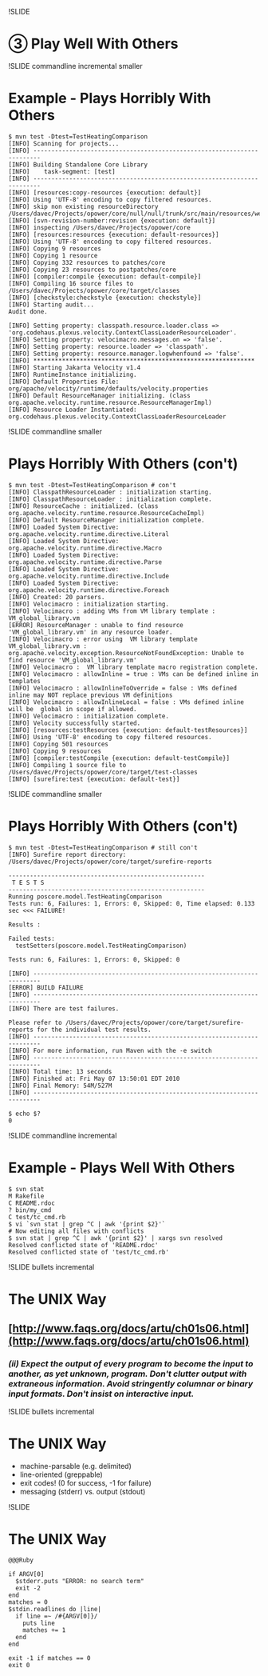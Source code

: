 !SLIDE 
# ➂ Play Well With Others #

!SLIDE commandline incremental smaller
# Example - Plays Horribly With Others #

    $ mvn test -Dtest=TestHeatingComparison
    [INFO] Scanning for projects...
    [INFO] ------------------------------------------------------------------------
    [INFO] Building Standalone Core Library
    [INFO]    task-segment: [test]
    [INFO] ------------------------------------------------------------------------
    [INFO] [resources:copy-resources {execution: default}]
    [INFO] Using 'UTF-8' encoding to copy filtered resources.
    [INFO] skip non existing resourceDirectory /Users/davec/Projects/opower/core/null/null/trunk/src/main/resources/webclientconfig/clients/null/assets
    [INFO] [svn-revision-number:revision {execution: default}]
    [INFO] inspecting /Users/davec/Projects/opower/core
    [INFO] [resources:resources {execution: default-resources}]
    [INFO] Using 'UTF-8' encoding to copy filtered resources.
    [INFO] Copying 9 resources
    [INFO] Copying 1 resource
    [INFO] Copying 332 resources to patches/core
    [INFO] Copying 23 resources to postpatches/core
    [INFO] [compiler:compile {execution: default-compile}]
    [INFO] Compiling 16 source files to /Users/davec/Projects/opower/core/target/classes
    [INFO] [checkstyle:checkstyle {execution: checkstyle}]
    [INFO] Starting audit...
    Audit done.

    [INFO] Setting property: classpath.resource.loader.class => 'org.codehaus.plexus.velocity.ContextClassLoaderResourceLoader'.
    [INFO] Setting property: velocimacro.messages.on => 'false'.
    [INFO] Setting property: resource.loader => 'classpath'.
    [INFO] Setting property: resource.manager.logwhenfound => 'false'.
    [INFO] ************************************************************** 
    [INFO] Starting Jakarta Velocity v1.4
    [INFO] RuntimeInstance initializing.
    [INFO] Default Properties File: org/apache/velocity/runtime/defaults/velocity.properties
    [INFO] Default ResourceManager initializing. (class org.apache.velocity.runtime.resource.ResourceManagerImpl)
    [INFO] Resource Loader Instantiated: org.codehaus.plexus.velocity.ContextClassLoaderResourceLoader

!SLIDE commandline smaller
# Plays Horribly With Others (con't) #

    $ mvn test -Dtest=TestHeatingComparison # con't
    [INFO] ClasspathResourceLoader : initialization starting.
    [INFO] ClasspathResourceLoader : initialization complete.
    [INFO] ResourceCache : initialized. (class org.apache.velocity.runtime.resource.ResourceCacheImpl)
    [INFO] Default ResourceManager initialization complete.
    [INFO] Loaded System Directive: org.apache.velocity.runtime.directive.Literal
    [INFO] Loaded System Directive: org.apache.velocity.runtime.directive.Macro
    [INFO] Loaded System Directive: org.apache.velocity.runtime.directive.Parse
    [INFO] Loaded System Directive: org.apache.velocity.runtime.directive.Include
    [INFO] Loaded System Directive: org.apache.velocity.runtime.directive.Foreach
    [INFO] Created: 20 parsers.
    [INFO] Velocimacro : initialization starting.
    [INFO] Velocimacro : adding VMs from VM library template : VM_global_library.vm
    [ERROR] ResourceManager : unable to find resource 'VM_global_library.vm' in any resource loader.
    [INFO] Velocimacro : error using  VM library template VM_global_library.vm : org.apache.velocity.exception.ResourceNotFoundException: Unable to find resource 'VM_global_library.vm'
    [INFO] Velocimacro :  VM library template macro registration complete.
    [INFO] Velocimacro : allowInline = true : VMs can be defined inline in templates
    [INFO] Velocimacro : allowInlineToOverride = false : VMs defined inline may NOT replace previous VM definitions
    [INFO] Velocimacro : allowInlineLocal = false : VMs defined inline will be  global in scope if allowed.
    [INFO] Velocimacro : initialization complete.
    [INFO] Velocity successfully started.
    [INFO] [resources:testResources {execution: default-testResources}]
    [INFO] Using 'UTF-8' encoding to copy filtered resources.
    [INFO] Copying 501 resources
    [INFO] Copying 9 resources
    [INFO] [compiler:testCompile {execution: default-testCompile}]
    [INFO] Compiling 1 source file to /Users/davec/Projects/opower/core/target/test-classes
    [INFO] [surefire:test {execution: default-test}]

!SLIDE commandline smaller
# Plays Horribly With Others (con't) #

    $ mvn test -Dtest=TestHeatingComparison # still con't
    [INFO] Surefire report directory: /Users/davec/Projects/opower/core/target/surefire-reports

    -------------------------------------------------------
     T E S T S
    -------------------------------------------------------
    Running poscore.model.TestHeatingComparison
    Tests run: 6, Failures: 1, Errors: 0, Skipped: 0, Time elapsed: 0.133 sec <<< FAILURE!

    Results :

    Failed tests: 
      testSetters(poscore.model.TestHeatingComparison)

    Tests run: 6, Failures: 1, Errors: 0, Skipped: 0

    [INFO] ------------------------------------------------------------------------
    [ERROR] BUILD FAILURE
    [INFO] ------------------------------------------------------------------------
    [INFO] There are test failures.

    Please refer to /Users/davec/Projects/opower/core/target/surefire-reports for the individual test results.
    [INFO] ------------------------------------------------------------------------
    [INFO] For more information, run Maven with the -e switch
    [INFO] ------------------------------------------------------------------------
    [INFO] Total time: 13 seconds
    [INFO] Finished at: Fri May 07 13:50:01 EDT 2010
    [INFO] Final Memory: 54M/527M
    [INFO] ------------------------------------------------------------------------

    $ echo $?
    0
    

!SLIDE commandline incremental
# Example - Plays Well With Others #

    $ svn stat
    M Rakefile
    C README.rdoc
    ? bin/my_cmd
    C test/tc_cmd.rb
    $ vi `svn stat | grep ^C | awk '{print $2}'`
    # Now editing all files with conflicts
    $ svn stat | grep ^C | awk '{print $2}' | xargs svn resolved
    Resolved conflicted state of 'README.rdoc'
    Resolved conflicted state of 'test/tc_cmd.rb'

!SLIDE bullets incremental
# The UNIX Way
## [http://www.faqs.org/docs/artu/ch01s06.html](http://www.faqs.org/docs/artu/ch01s06.html) ##
### _(ii) Expect the output of every program to become the input to another, as yet unknown, program. Don't clutter output with extraneous information. Avoid stringently columnar or binary input formats. Don't insist on interactive input._ ###

!SLIDE  bullets incremental
# The UNIX Way ##
* machine-parsable (e.g. delimited)
* line-oriented (greppable)
* exit codes! (0 for success, -1 for failure)
* messaging (stderr) vs. output (stdout)

!SLIDE 
# The UNIX Way #

    @@@Ruby

    if ARGV[0]
      $stderr.puts "ERROR: no search term"
      exit -2 
    end
    matches = 0
    $stdin.readlines do |line|
      if line =~ /#{ARGV[0]}/
        puts line 
        matches += 1
      end
    end

    exit -1 if matches == 0
    exit 0

